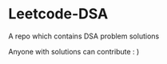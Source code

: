 # Leetcode-DSA

A repo which contains DSA problem solutions

Anyone with solutions can contribute : )
